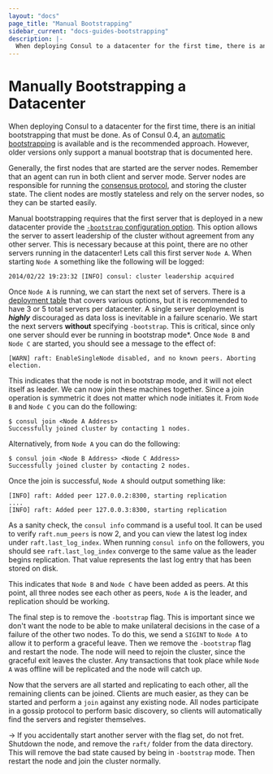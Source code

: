 ```yaml
---
layout: "docs"
page_title: "Manual Bootstrapping"
sidebar_current: "docs-guides-bootstrapping"
description: |-
  When deploying Consul to a datacenter for the first time, there is an initial bootstrapping that must be done. As of Consul 0.4, an automatic bootstrapping is available and is the recommended approach. However, older versions only support a manual bootstrap that is documented here.
---
```


# Manually Bootstrapping a Datacenter

When deploying Consul to a datacenter for the first time, there is an initial
bootstrapping that must be done. As of Consul 0.4, an
[automatic bootstrapping](/docs/guides/bootstrapping.html) is available and is
the recommended approach. However, older versions only support a manual
bootstrap that is documented here.

Generally, the first nodes that are started are the server nodes. Remember that
an agent can run in both client and server mode. Server nodes are responsible
for running the [consensus protocol](/docs/internals/consensus.html), and
storing the cluster state. The client nodes are mostly stateless and rely on the
server nodes, so they can be started easily.

Manual bootstrapping requires that the first server that is deployed in a new
datacenter provide the [`-bootstrap` configuration option](/docs/agent/options.html#_bootstrap).
This option allows the server
to assert leadership of the cluster without agreement from any other server.
This is necessary because at this point, there are no other servers running in
the datacenter! Lets call this first server `Node A`. When starting `Node A`
something like the following will be logged:

```text
2014/02/22 19:23:32 [INFO] consul: cluster leadership acquired
```

Once `Node A` is running, we can start the next set of servers. There is a
[deployment table](/docs/internals/consensus.html#toc_4) that covers various
options, but it is recommended to have 3 or 5 total servers per datacenter. A
single server deployment is _**highly**_ discouraged as data loss is inevitable
in a failure scenario. We start the next servers **without** specifying
`-bootstrap`. This is critical, since only one server should ever be running in
bootstrap mode*. Once `Node B` and `Node C` are started, you should see a
message to the effect of:

```text
[WARN] raft: EnableSingleNode disabled, and no known peers. Aborting election.
```

This indicates that the node is not in bootstrap mode, and it will not elect
itself as leader. We can now join these machines together. Since a join
operation is symmetric it does not matter which node initiates it. From
`Node B` and `Node C` you can do the following:

```text
$ consul join <Node A Address>
Successfully joined cluster by contacting 1 nodes.
```

Alternatively, from `Node A` you can do the following:

```text
$ consul join <Node B Address> <Node C Address>
Successfully joined cluster by contacting 2 nodes.
```

Once the join is successful, `Node A` should output something like:

```text
[INFO] raft: Added peer 127.0.0.2:8300, starting replication
....
[INFO] raft: Added peer 127.0.0.3:8300, starting replication
```

As a sanity check, the `consul info` command is a useful tool. It can be used to
verify `raft.num_peers` is now 2, and you can view the latest log index under
`raft.last_log_index`. When running `consul info` on the followers, you should
see `raft.last_log_index` converge to the same value as the leader begins
replication. That value represents the last log entry that has been stored on
disk.

This indicates that `Node B` and `Node C` have been added as peers. At this
point, all three nodes see each other as peers, `Node A` is the leader, and
replication should be working.

The final step is to remove the `-bootstrap` flag. This is important since we
don't want the node to be able to make unilateral decisions in the case of a
failure of the other two nodes. To do this, we send a `SIGINT` to `Node A` to
allow it to perform a graceful leave. Then we remove the `-bootstrap` flag and
restart the node. The node will need to rejoin the cluster, since the graceful
exit leaves the cluster. Any transactions that took place while `Node A` was
offline will be replicated and the node will catch up.

Now that the servers are all started and replicating to each other, all the
remaining clients can be joined. Clients are much easier, as they can be started
and perform a `join` against any existing node. All nodes participate in a
gossip protocol to perform basic discovery, so clients will automatically find
the servers and register themselves.

->  If you accidentally start another server with the flag set, do not fret.
Shutdown the node, and remove the `raft/` folder from the data directory. This
will remove the bad state caused by being in `-bootstrap` mode. Then restart the
node and join the cluster normally.
